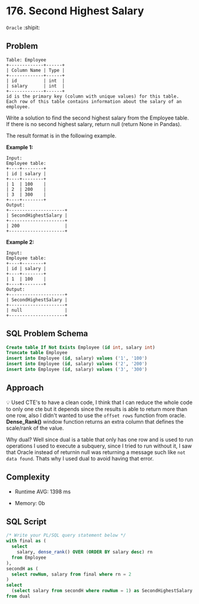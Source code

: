 # 176. Second Highest Salary
`Oracle` :shipit:

## Problem
```
Table: Employee
+-------------+------+
| Column Name | Type |
+-------------+------+
| id          | int  |
| salary      | int  |
+-------------+------+
id is the primary key (column with unique values) for this table.
Each row of this table contains information about the salary of an employee.
```

Write a solution to find the second highest salary from the Employee table. If there is no second highest salary, return null (return None in Pandas).

The result format is in the following example.

**Example 1:**
```
Input: 
Employee table:
+----+--------+
| id | salary |
+----+--------+
| 1  | 100    |
| 2  | 200    |
| 3  | 300    |
+----+--------+
Output: 
+---------------------+
| SecondHighestSalary |
+---------------------+
| 200                 |
+---------------------+
```
**Example 2:**
``` 
Input:
Employee table:
+----+--------+
| id | salary |
+----+--------+
| 1  | 100    |
+----+--------+
Output: 
+---------------------+
| SecondHighestSalary |
+---------------------+
| null                |
+---------------------+
```


## SQL Problem Schema
```sql
Create table If Not Exists Employee (id int, salary int)
Truncate table Employee
insert into Employee (id, salary) values ('1', '100')
insert into Employee (id, salary) values ('2', '200')
insert into Employee (id, salary) values ('3', '300')
```

## Approach
💡 Used CTE's to have a clean code, I think that I can reduce the whole code to only one cte but it depends since the results is able to return more than one row, also I didn't wanted to use the `offset rows` function from oracle. **Dense_Rank()** window function returns an extra column that defines the scale/rank of the value.

Why dual? 
Well since dual is a table that only has one row and is used to run operations I used to execute a subquery, since I tried to run without it, I saw that Oracle instead of returnin null was returning a message such like `not data found`. Thats why I used dual to avoid having that error.

## Complexity
- Runtime AVG: 1398 ms

- Memory: 0b


## SQL Script
```sql
/* Write your PL/SQL query statement below */
with final as (
  select 
    salary, dense_rank() OVER (ORDER BY salary desc) rn
  from Employee
),
secondH as (
  select rowNum, salary from final where rn = 2
)
select 
  (select salary from secondH where rowNum = 1) as SecondHighestSalary
from dual
```